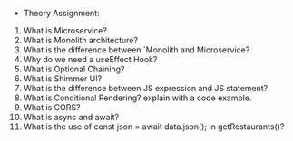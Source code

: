 * Theory Assignment:
1) What is Microservice?
2) What is Monolith architecture?
3) What is the difference between `Monolith and Microservice?
4) Why do we need a useEffect Hook?
5) What is Optional Chaining?
6) What is Shimmer UI?
7) What is the difference between JS expression and JS statement?
8) What is Conditional Rendering? explain with a code example.
9) What is CORS?
10) What is async and await?
11) What is the use of const json = await data.json(); in getRestaurants()?